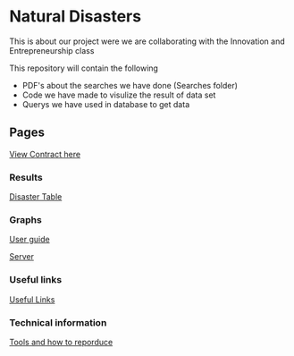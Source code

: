 # Natural Disasters

This is about our project were we are collaborating with the Innovation and Entrepreneurship class

This repository will contain the following

  * PDF's about the searches we have done (Searches folder)
  * Code we have made to visulize the result of data set
  * Querys we have used in database to get data
  
## Pages

[View Contract here](https://bi-bees.github.io/natural_disasters/Contract)

### Results

[Disaster Table](http://178.128.207.173:5006/main_csv)

### Graphs

[User guide](https://bi-bees.github.io/natural_disasters/User_documentation)

[Server](http://178.128.207.173:5001/)

### Useful links
[Useful Links](https://bi-bees.github.io/natural_disasters/Useful%20links)

### Technical information
[Tools and how to reporduce](https://bi-bees.github.io/natural_disasters/User_documentation)
